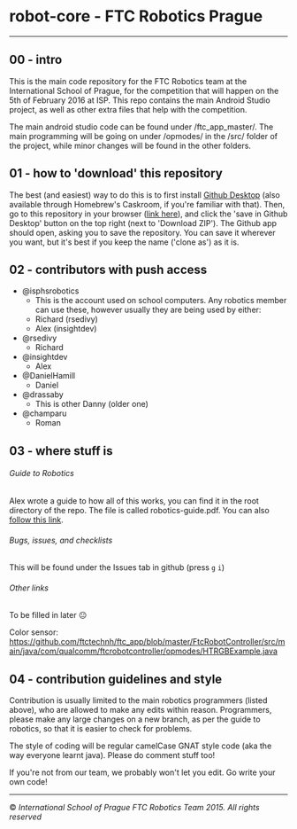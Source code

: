 # robot-core - FTC Robotics Prague
----

## 00 - intro

This is the main code repository for the FTC Robotics team at the International School of Prague, for the competition that will happen on the 5th of February 2016 at ISP. This repo contains the main Android Studio project, as well as other extra files that help with the competition.

The main android studio code can be found under /ftc_app_master/. The main programming will be going on under /opmodes/ in the /src/ folder of the project, while minor changes will be found in the other folders.

## 01 - how to 'download' this repository

The best (and easiest) way to do this is to first install [Github Desktop](https://desktop.github.com) (also available through Homebrew's Caskroom, if you're familiar with that). Then, go to this repository in your browser ([link here](https://github.com/isphsrobotics/robot-core)), and click the 'save in Github Desktop' button on the top right (next to 'Download ZIP'). The Github app should open, asking you to save the repository. You can save it wherever you want, but it's best if you keep the name ('clone as') as it is.

## 02 - contributors with push access

* @isphsrobotics
    * This is the account used on school computers. Any robotics member can use these, however usually they are being used by either:
    * Richard (rsedivy)
    * Alex (insightdev)
* @rsedivy
    * Richard
* @insightdev
    * Alex
* @DanielHamill
    * Daniel
* @drassaby
    * This is other Danny (older one)
* @champaru
	* Roman

## 03 - where stuff is

###### Guide to Robotics
Alex wrote a guide to how all of this works, you can find it in the root directory of the repo. The file is called robotics-guide.pdf. You can also [follow this link](https://github.com/isphsrobotics/robot-core/blob/master/robotics-guide.pdf).

###### Bugs, issues, and checklists
This will be found under the Issues tab in github (press `g` `i`)

###### Other links
To be filled in later :neutral_face:  

Color sensor: https://github.com/ftctechnh/ftc_app/blob/master/FtcRobotController/src/main/java/com/qualcomm/ftcrobotcontroller/opmodes/HTRGBExample.java

## 04 - contribution guidelines and style

Contribution is usually limited to the main robotics programmers (listed above), who are allowed to make any edits within reason. Programmers, please make any large changes on a new branch, as per the guide to robotics, so that it is easier to check for problems.

The style of coding will be regular camelCase GNAT style code (aka the way everyone learnt java). Please do comment stuff too!

If you're not from our team, we probably won't let you edit. Go write your own code!

----
:copyright: *International School of Prague FTC Robotics Team 2015. All rights reserved*
